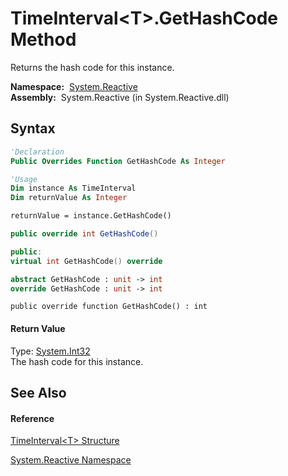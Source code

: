 # TimeInterval\<T\>.GetHashCode Method

Returns the hash code for this instance.

**Namespace:**  [System.Reactive](System.Reactive\System.Reactive.md)  
**Assembly:**  System.Reactive (in System.Reactive.dll)

## Syntax

```vb
'Declaration
Public Overrides Function GetHashCode As Integer
```

```vb
'Usage
Dim instance As TimeInterval
Dim returnValue As Integer

returnValue = instance.GetHashCode()
```

```csharp
public override int GetHashCode()
```

```c++
public:
virtual int GetHashCode() override
```

```fsharp
abstract GetHashCode : unit -> int 
override GetHashCode : unit -> int 
```

```jscript
public override function GetHashCode() : int
```

#### Return Value

Type: [System.Int32](https://msdn.microsoft.com/en-us/library/td2s409d)  
The hash code for this instance.

## See Also

#### Reference

[TimeInterval\<T\> Structure](TimeInterval\TimeInterval(T).md)

[System.Reactive Namespace](System.Reactive\System.Reactive.md)





